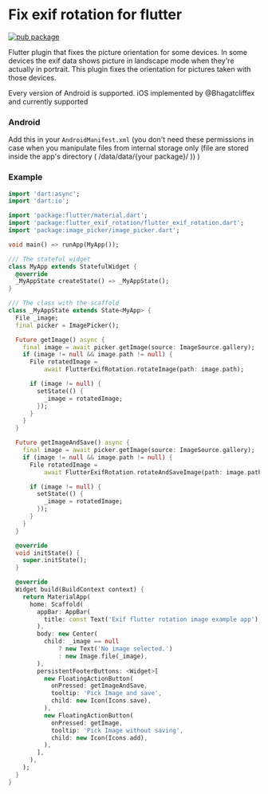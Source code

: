 # Fix exif rotation for flutter

[![pub package](https://img.shields.io/pub/v/flutter_exif_rotation.svg)](https://pub.dartlang.org/packages/flutter_exif_rotation)

Flutter plugin that fixes the picture orientation for some devices.
In some devices the exif data shows picture in landscape mode when they're actually in portrait. 
This plugin fixes the orientation for pictures taken with those devices.

Every version of Android is supported.
iOS implemented by @Bhagatcliffex and currently supported

### Android

Add this in your `AndroidManifest.xml` (you don't need these permissions in case when you manipulate files from internal storage only (file are stored inside the app's directory ( /data/data/{your package}/ )) )

### Example

```dart
import 'dart:async';
import 'dart:io';

import 'package:flutter/material.dart';
import 'package:flutter_exif_rotation/flutter_exif_rotation.dart';
import 'package:image_picker/image_picker.dart';

void main() => runApp(MyApp());

/// The stateful widget
class MyApp extends StatefulWidget {
  @override
  _MyAppState createState() => _MyAppState();
}

/// The class with the scaffold
class _MyAppState extends State<MyApp> {
  File _image;
  final picker = ImagePicker();

  Future getImage() async {
    final image = await picker.getImage(source: ImageSource.gallery);
    if (image != null && image.path != null) {
      File rotatedImage =
          await FlutterExifRotation.rotateImage(path: image.path);

      if (image != null) {
        setState(() {
          _image = rotatedImage;
        });
      }
    }
  }

  Future getImageAndSave() async {
    final image = await picker.getImage(source: ImageSource.gallery);
    if (image != null && image.path != null) {
      File rotatedImage =
          await FlutterExifRotation.rotateAndSaveImage(path: image.path);

      if (image != null) {
        setState(() {
          _image = rotatedImage;
        });
      }
    }
  }

  @override
  void initState() {
    super.initState();
  }

  @override
  Widget build(BuildContext context) {
    return MaterialApp(
      home: Scaffold(
        appBar: AppBar(
          title: const Text('Exif flutter rotation image example app'),
        ),
        body: new Center(
          child: _image == null
              ? new Text('No image selected.')
              : new Image.file(_image),
        ),
        persistentFooterButtons: <Widget>[
          new FloatingActionButton(
            onPressed: getImageAndSave,
            tooltip: 'Pick Image and save',
            child: new Icon(Icons.save),
          ),
          new FloatingActionButton(
            onPressed: getImage,
            tooltip: 'Pick Image without saving',
            child: new Icon(Icons.add),
          ),
        ],
      ),
    );
  }
}

```
